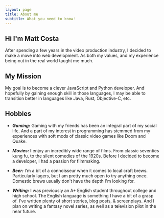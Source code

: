 ```yaml
---
layout: page
title: About me
subtitle: What you need to know!
---
```



## Hi I'm Matt Costa

After spending a few years in the video production industry, I decided to make a move into web development. As both my values, and my experience being out in the real world taught me much.

## My Mission

My goal is to become a clever JavaScript and Python developer. And hopefully by gaining enough skill in those languages, I may be able to transition better in languages like Java, Rust, Objective-C, etc.

## Hobbies

- ***Gaming:*** Gaming with my friends has been an integral part of my social life. And a part of my interest in programming has stemmed from my experiences with soft mods of classic video games like Doom and Quake.

- ***Movies:*** I enjoy an incredibly wide range of films. From classic seventies kung fu, to the silent comedies of the 1920s. Before I decided to become a developer, I had a passion for filmmaking.

- ***Beer:*** I'm a bit of a connoisseur when it comes to local craft brews. Particularly lagers, but I am pretty much open to try anything once. Domestic brews usually don't have the depth I'm looking for.

- ***Writing:*** I was previously an A+ English student throughout college and high school. The English language is something I have a bit of a grasp of. I've written plenty of short stories, blog posts, & screenplays. And I plan on writing a fantasy novel series, as well as a television pilot in the near future.
